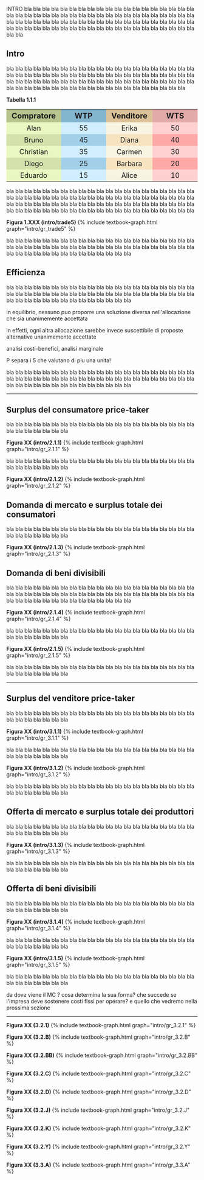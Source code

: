 

INTRO bla bla bla bla bla bla bla bla bla bla bla bla bla bla bla bla bla bla bla bla bla bla bla bla bla bla bla bla 
bla bla bla bla bla bla bla bla bla bla bla bla bla bla bla bla bla bla bla bla bla bla bla bla bla bla bla bla
bla bla bla bla bla bla bla bla bla bla bla bla bla bla bla bla bla bla bla bla bla bla bla bla bla bla bla bla



<h2 id="SUBSEC_bbbb-it">Intro</h2>
bla bla bla bla bla bla bla bla bla bla bla bla bla bla bla bla bla bla bla bla bla bla bla bla bla bla bla bla 
bla bla bla bla bla bla bla bla bla bla bla bla bla bla bla bla bla bla bla bla bla bla bla bla bla bla bla bla
bla bla bla bla bla bla bla bla bla bla bla bla bla bla bla bla bla bla bla bla bla bla bla bla bla bla bla


<a id="tab_1.1.1"><strong>Tabella 1.1.1</strong></a>
<!---light blue = #d0eeff --->
<!---darker blue = #a2d0e9 --->
<!---light red = #ffa8a8 --->
<!---darker red = #ffd0d0 --->
<!---buyer darker color = #d5e1aa --->
<!---buyer light color = #e8f8c0 --->
<!---seller darker color = #f8e3c0 --->
<!---seller light color = #f8f4e1 --->
<style>
  .alf th,
  .alf td { padding: 5px; text-align: center; font-size: 18px;}
  .alf th { padding: 5px;  font-size: 20px; }
  .alf th:nth-child(1){ background-color: #B8C48E; }
  .alf th:nth-child(2){ background-color: #84B5CF; }
  .alf th:nth-child(3){ background-color: #DCC298; }
  .alf th:nth-child(4){ background-color: #e3aaaa; }

  .alf tr:nth-child(2n+1) td:nth-child(1){background: #d5e1aa;} 
  .alf tr:nth-child(2n+2) td:nth-child(1){background: #e8f8c0;} 

  .alf tr:nth-child(2n+1) td:nth-child(3){background: #f8e3c0;} 
  .alf tr:nth-child(2n+2) td:nth-child(3){background: #f8f4e1;} 

  .alf tr:nth-child(2n+1) td:nth-child(2){background: #a2d0e9;} 
  .alf tr:nth-child(2n+2) td:nth-child(2){background: #d0eeff;} 

  .alf tr:nth-child(2n+1) td:nth-child(4){background: #ffa8a8;} 
  .alf tr:nth-child(2n+2) td:nth-child(4){background: #ffd0d0;} 

</style>
  <table class="alf">
    <tr>
      <th style="width:20%"> Compratore </th>
      <th style="width:20%"> WTP </th>
      <th style="width:20%"> Venditore </th>
      <th style="width:20%"> WTS </th>
    </tr>
    <tr> <td>Alan</td> <td>55</td> <td>Erika</td> <td>	50</td> </tr>
    <tr> <td>Bruno</td> <td>45</td> <td>Diana</td> <td>40</td> </tr>
    <tr> <td>Christian</td> <td>35</td> <td>Carmen</td> <td>30</td> </tr>
    <tr> <td>Diego</td> <td>25</td> <td>Barbara</td> <td>20</td> </tr>
    <tr> <td>Eduardo</td> <td>15</td> <td>Alice</td> <td>10</td> </tr>
  </table>


bla bla bla bla bla bla bla bla bla bla bla bla bla bla bla bla bla bla bla bla bla bla bla bla bla bla bla bla 
bla bla bla bla bla bla bla bla bla bla bla bla bla bla bla bla bla bla bla bla bla bla bla bla bla bla bla bla 
bla bla bla bla bla bla bla bla bla bla bla bla bla bla bla bla bla bla bla bla bla bla bla bla bla bla bla bla

<a id="gr_intro/trade5"><strong>Figura 1.XXX (intro/trade5)</strong></a>
{% include textbook-graph.html graph="intro/gr_trade5" %}

bla bla bla bla bla bla bla bla bla bla bla bla bla bla bla bla bla bla bla bla bla bla bla bla bla bla bla bla 
bla bla bla bla bla bla bla bla bla bla bla bla bla bla bla bla bla bla bla bla bla bla bla bla bla bla bla bla

<h2 id="SUBSEC_pareto-it">Efficienza</h2>
bla bla bla bla bla bla bla bla bla bla bla bla bla bla bla bla bla bla bla bla bla bla bla bla bla bla bla bla 
bla bla bla bla bla bla bla bla bla bla bla bla bla bla bla bla bla bla bla bla bla bla bla bla bla bla bla bla

in equilibrio, nessuno puo proporre una soluzione diversa nell'allocazione che sia unanimemente accettata

in effetti, ogni altra allocazione sarebbe invece suscettibile di proposte alternative unanimemente accettate 

analisi costi-benefici, analisi marginale

P separa i 5 che valutano di piu una unita!

bla bla bla bla bla bla bla bla bla bla bla bla bla bla bla bla bla bla bla bla bla bla bla bla bla bla bla bla 
bla bla bla bla bla bla bla bla bla bla bla bla bla bla bla bla bla bla bla bla bla bla bla bla bla bla bla bla 









<hr>













<h2 id="SUBSEC_surplus-basic-it">Surplus del consumatore price-taker</h2>
bla bla bla bla bla bla bla bla bla bla bla bla bla bla bla bla bla bla bla bla bla bla bla bla bla bla bla bla 

<a id="intro/gr_2.1.1"><strong>Figura XX (intro/2.1.1)</strong></a>
{% include textbook-graph.html graph="intro/gr_2.1.1" %}


bla bla bla bla bla bla bla bla bla bla bla bla bla bla bla bla bla bla bla bla bla bla bla bla bla bla bla bla 


<a id="intro/gr_2.1.2"><strong>Figura XX (intro/2.1.2)</strong></a>
{% include textbook-graph.html graph="intro/gr_2.1.2" %}









<h2 id="SUBSEC_market-demand-it">Domanda di mercato e surplus totale dei consumatori</h2>
bla bla bla bla bla bla bla bla bla bla bla bla bla bla bla bla bla bla bla bla bla bla bla bla bla bla bla bla

<a id="intro/gr_2.1.3"><strong>Figura XX (intro/2.1.3)</strong></a>
{% include textbook-graph.html graph="intro/gr_2.1.3" %}












<h2 id="SUBSEC_divis-demand-it">Domanda di beni divisibili</h2>
bla bla bla bla bla bla bla bla bla bla bla bla bla bla bla bla bla bla bla bla bla bla bla bla bla bla bla bla 
bla bla bla bla bla bla bla bla bla bla bla bla bla bla bla bla bla bla bla bla bla bla bla bla bla bla bla bla

<a id="intro/gr_2.1.4"><strong>Figura XX (intro/2.1.4)</strong></a>
{% include textbook-graph.html graph="intro/gr_2.1.4" %}


bla bla bla bla bla bla bla bla bla bla bla bla bla bla bla bla bla bla bla bla bla bla bla bla bla bla bla bla 


<a id="intro/gr_2.1.5"><strong>Figura XX (intro/2.1.5)</strong></a>
{% include textbook-graph.html graph="intro/gr_2.1.5" %}


bla bla bla bla bla bla bla bla bla bla bla bla bla bla bla bla bla bla bla bla bla bla bla bla bla bla bla bla 







<hr>

<h2 id="SUBSEC_surplus-basic-it">Surplus del venditore price-taker</h2>
bla bla bla bla bla bla bla bla bla bla bla bla bla bla bla bla bla bla bla bla bla bla bla bla bla bla bla bla 

<a id="intro/gr_3.1.1"><strong>Figura XX (intro/3.1.1)</strong></a>
{% include textbook-graph.html graph="intro/gr_3.1.1" %}

bla bla bla bla bla bla bla bla bla bla bla bla bla bla bla bla bla bla bla bla bla bla bla bla bla bla bla bla



<a id="intro/gr_3.1.2"><strong>Figura XX (intro/3.1.2)</strong></a>
{% include textbook-graph.html graph="intro/gr_3.1.2" %}

bla bla bla bla bla bla bla bla bla bla bla bla bla bla bla bla bla bla bla bla bla bla bla bla bla bla bla bla 


<h2 id="SUBSEC_market-supply-it">Offerta di mercato e surplus totale dei produttori</h2>
bla bla bla bla bla bla bla bla bla bla bla bla bla bla bla bla bla bla bla bla bla bla bla bla bla bla bla bla

<a id="intro/gr_3.1.3"><strong>Figura XX (intro/3.1.3)</strong></a>
{% include textbook-graph.html graph="intro/gr_3.1.3" %}

bla bla bla bla bla bla bla bla bla bla bla bla bla bla bla bla bla bla bla bla bla bla bla bla bla bla bla bla



<h2 id="SUBSEC_divis-supply-it">Offerta di beni divisibili</h2>
bla bla bla bla bla bla bla bla bla bla bla bla bla bla bla bla bla bla bla bla bla bla bla bla bla bla bla bla 

<a id="intro/gr_3.1.4"><strong>Figura XX (intro/3.1.4)</strong></a>
{% include textbook-graph.html graph="intro/gr_3.1.4" %}

bla bla bla bla bla bla bla bla bla bla bla bla bla bla bla bla bla bla bla bla bla bla bla bla bla bla bla bla


<a id="intro/gr_3.1.5"><strong>Figura XX (intro/3.1.5)</strong></a>
{% include textbook-graph.html graph="intro/gr_3.1.5" %}

bla bla bla bla bla bla bla bla bla bla bla bla bla bla bla bla bla bla bla bla bla bla bla bla bla bla bla bla 

da dove viene il MC ? cosa determina la sua forma? che succede se l'impresa deve sostenere costi fissi per operare? e quello che vedremo nella prossima sezione



<hr>



<a id="intro/gr_3.1.5"><strong>Figura XX (3.2.1)</strong></a>
{% include textbook-graph.html graph="intro/gr_3.2.1" %}


<a id="intro/gr_3.1.5"><strong>Figura XX (3.2.B)</strong></a>
{% include textbook-graph.html graph="intro/gr_3.2.B" %}

<a id="intro/gr_3.1.5"><strong>Figura XX (3.2.BB)</strong></a>
{% include textbook-graph.html graph="intro/gr_3.2.BB" %}

<a id="intro/gr_3.1.5"><strong>Figura XX (3.2.C)</strong></a>
{% include textbook-graph.html graph="intro/gr_3.2.C" %}

<a id="intro/gr_3.1.5"><strong>Figura XX (3.2.D)</strong></a>
{% include textbook-graph.html graph="intro/gr_3.2.D" %}

<a id="intro/gr_3.1.5"><strong>Figura XX (3.2.J)</strong></a>
{% include textbook-graph.html graph="intro/gr_3.2.J" %}

<a id="intro/gr_3.1.5"><strong>Figura XX (3.2.K)</strong></a>
{% include textbook-graph.html graph="intro/gr_3.2.K" %}

<a id="intro/gr_3.1.5"><strong>Figura XX (3.2.Y)</strong></a>
{% include textbook-graph.html graph="intro/gr_3.2.Y" %}

<a id="intro/gr_3.1.5"><strong>Figura XX (3.3.A)</strong></a>
{% include textbook-graph.html graph="intro/gr_3.3.A" %}




































